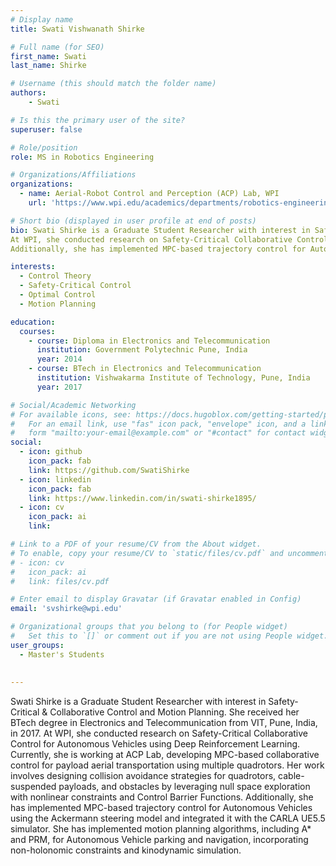 ```yaml
---
# Display name
title: Swati Vishwanath Shirke

# Full name (for SEO)
first_name: Swati
last_name: Shirke

# Username (this should match the folder name)
authors:
    - Swati

# Is this the primary user of the site?
superuser: false

# Role/position
role: MS in Robotics Engineering  

# Organizations/Affiliations
organizations:
  - name: Aerial-Robot Control and Perception (ACP) Lab, WPI
    url: 'https://www.wpi.edu/academics/departments/robotics-engineering/research/groups'

# Short bio (displayed in user profile at end of posts)
bio: Swati Shirke is a Graduate Student Researcher with interest in Safety-Critical & Collaborative Control and Motion Planning. She received her BTech degree in Electronics and Telecommunication from VIT, Pune, India, in 2017. 
At WPI, she conducted research on Safety-Critical Collaborative Control for Autonomous Vehicles using Deep Reinforcement Learning. Currently, she is working at ACP Lab, developing MPC-based collaborative control for payload aerial transportation using multiple quadrotors. Her work involves designing collision avoidance strategies for quadrotors, cable-suspended payloads, and obstacles by leveraging null space exploration with nonlinear constraints and Control Barrier Functions. 
Additionally, she has implemented MPC-based trajectory control for Autonomous Vehicles using the Ackermann steering model and integrated it with the CARLA UE5.5 simulator. She has implemented motion planning algorithms, including A* and PRM, for Autonomous Vehicle parking and navigation, incorporating non-holonomic constraints and kinodynamic simulation.

interests:
  - Control Theory
  - Safety-Critical Control
  - Optimal Control
  - Motion Planning

education:
  courses:
    - course: Diploma in Electronics and Telecommunication
      institution: Government Polytechnic Pune, India
      year: 2014
    - course: BTech in Electronics and Telecommunication
      institution: Vishwakarma Institute of Technology, Pune, India
      year: 2017

# Social/Academic Networking
# For available icons, see: https://docs.hugoblox.com/getting-started/page-builder/#icons
#   For an email link, use "fas" icon pack, "envelope" icon, and a link in the
#   form "mailto:your-email@example.com" or "#contact" for contact widget.
social:
  - icon: github
    icon_pack: fab
    link: https://github.com/SwatiShirke
  - icon: linkedin
    icon_pack: fab
    link: https://www.linkedin.com/in/swati-shirke1895/
  - icon: cv
    icon_pack: ai
    link:

# Link to a PDF of your resume/CV from the About widget.
# To enable, copy your resume/CV to `static/files/cv.pdf` and uncomment the lines below.
# - icon: cv
#   icon_pack: ai
#   link: files/cv.pdf

# Enter email to display Gravatar (if Gravatar enabled in Config)
email: 'svshirke@wpi.edu'

# Organizational groups that you belong to (for People widget)
#   Set this to `[]` or comment out if you are not using People widget.
user_groups:
  - Master's Students
  
  
---
```

Swati Shirke is a Graduate Student Researcher with interest in Safety-Critical & Collaborative Control and Motion Planning. She received her BTech degree in Electronics and Telecommunication from VIT, Pune, India, in 2017. 
At WPI, she conducted research on Safety-Critical Collaborative Control for Autonomous Vehicles using Deep Reinforcement Learning. Currently, she is working at ACP Lab, developing MPC-based collaborative control for payload aerial transportation using multiple quadrotors. Her work involves designing collision avoidance strategies for quadrotors, cable-suspended payloads, and obstacles by leveraging null space exploration with nonlinear constraints and Control Barrier Functions. 
Additionally, she has implemented MPC-based trajectory control for Autonomous Vehicles using the Ackermann steering model and integrated it with the CARLA UE5.5 simulator. She has implemented motion planning algorithms, including A* and PRM, for Autonomous Vehicle parking and navigation, incorporating non-holonomic constraints and kinodynamic simulation.




